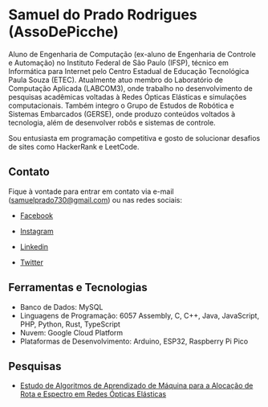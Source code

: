 # Samuel do Prado Rodrigues (AssoDePicche)

Aluno de Engenharia de Computação (ex-aluno de Engenharia de Controle e Automação) no Instituto Federal de São Paulo (IFSP), técnico em Informática para Internet pelo Centro Estadual de Educação Tecnológica Paula Souza (ETEC). Atualmente atuo membro do Laboratório de Computação Aplicada (LABCOM3), onde trabalho no desenvolvimento de pesquisas acadêmicas voltadas à Redes Ópticas Elásticas e simulações computacionais. Também integro o Grupo de Estudos de Robótica e Sistemas Embarcados (GERSE), onde produzo conteúdos voltados à tecnologia, além de desenvolver robôs e sistemas de controle.

Sou entusiasta em programação competitiva e gosto de solucionar desafios de sites como HackerRank e LeetCode.

## Contato

Fique à vontade para entrar em contato via e-mail (<samuelprado730@gmail.com>) ou nas redes sociais:

- [Facebook](https://www.facebook.com/samuel.do.prado.rodrigues/)

- [Instagram](https://www.instagram.com/assodepicche/)

- [Linkedin](https://www.linkedin.com/in/samuel-do-prado-rodrigues/)

- [Twitter](https://twitter.com/samuel_do_prado)

## Ferramentas e Tecnologias

- Banco de Dados: MySQL
- Linguagens de Programação: 6057 Assembly, C, C++, Java, JavaScript, PHP, Python, Rust, TypeScript
- Nuvem: Google Cloud Platform
- Plataformas de Desenvolvimento: Arduino, ESP32, Raspberry Pi Pico

## Pesquisas

- [Estudo de Algoritmos de Aprendizado de Máquina para a Alocação de Rota e Espectro em Redes Ópticas Elásticas](https://github.com/AssoDePicche/erlang-b)
